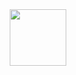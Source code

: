 <div id="header" align="center">
  <img src="[https://media.giphy.com/media/v1.Y2lkPTc5MGI3NjExZzN4Z2toNmR4N2Jicm80bmJwb29hZDdsM2xicmFvdWYzb2s0ZDVmMSZlcD12MV9pbnRlcm5hbF9naWZfYnlfaWQmY3Q9Zw/10FwycrnAkpshW/giphy.gif]" width="100"/>
</div>
